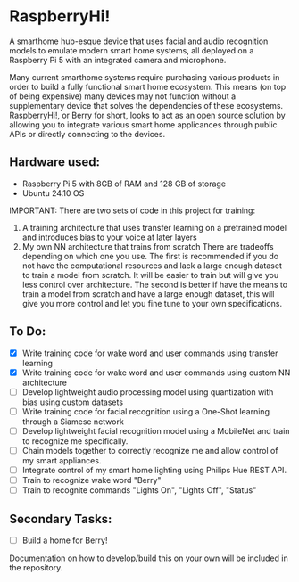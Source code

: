 # RaspberryHi!

A smarthome hub-esque device that uses facial and audio recognition models to emulate modern smart home systems, all deployed on a Raspberry Pi 5 with an integrated camera and microphone. 

Many current smarthome systems require purchasing various products in order to build a fully functional smart home ecosystem. This means (on top of being expensive) many devices may not function without a supplementary device that solves the dependencies of these ecosystems. RaspberryHi!, or Berry for short, looks to act as an open source solution by allowing you to integrate various smart home applicances through public APIs or directly connecting to the devices.

## Hardware used:
- Raspberry Pi 5 with 8GB of RAM and 128 GB of storage
- Ubuntu 24.10 OS

IMPORTANT:
There are two sets of code in this project for training:
1. A training architecture that uses transfer learning on a pretrained model and introduces bias to your voice at later layers
2. My own NN architecture that trains from scratch
There are tradeoffs depending on which one you use. The first is recommended if you do not have the computational resources and lack a large enough dataset to train a model from scratch. It will be easier to train but will give you less control over architecture. The second is better if have the means to train a model from scratch and have a large enough dataset, this will give you more control and let you fine tune to your own specifications.

## To Do:
- [X] Write training code for wake word and user commands using transfer learning
- [X] Write training code for wake word and user commands using custom NN architecture
- [ ] Develop lightweight audio processing model using quantization with bias using custom datasets
- [ ] Write training code for facial recognition using a One-Shot learning through a Siamese network
- [ ] Develop lightweight facial recognition model using a MobileNet and train to recognize me specifically.
- [ ] Chain models together to correctly recognize me and allow control of my smart appliances.
- [ ] Integrate control of my smart home lighting using Philips Hue REST API.
- [ ] Train to recognize wake word "Berry"
- [ ] Train to recognite commands "Lights On", "Lights Off", "Status"

## Secondary Tasks:
- [ ] Build a home for Berry!

Documentation on how to develop/build this on your own will be included in the repository.
